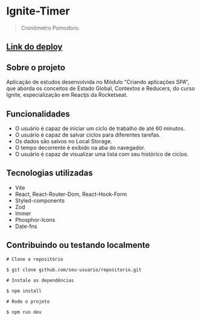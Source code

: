 # Ignite-Timer

> Cronômetro Pomodoro.

## [Link do deploy](https://ignite-timer-ochre.vercel.app/)


## Sobre o projeto

Aplicação de estudos desenvolvida no Módulo "Criando aplicações SPA", que aborda os conceitos de Estado Global, Contextos e Reducers, 
do curso Ignite, especialização em Reactjs da Rocketseat.

## Funcionalidades

- O usuário é capaz de iniciar um ciclo de trabalho de até 60 minutos.
- O usuário é capaz de salvar ciclos para diferentes tarefas.
- Os dados são salvos no Local Storage.
- O tempo decorrente é exibido na aba do navegador.
- O usuário é capaz de visualizar uma lista com seu histórico de ciclos.

## Tecnologias utilizadas

- Vite
- React, React-Router-Dom, React-Hook-Form
- Styled-components
- Zod
- Immer
- Phosphor-Icons
- Date-fns

## Contribuindo ou testando localmente 

```
# Clone o repositório 

$ git clone github.com/seu-usuario/repositorio.git
```

```
# Instale as dependências 

$ npm install
```

```
# Rode o projeto

$ npm run dev
```
